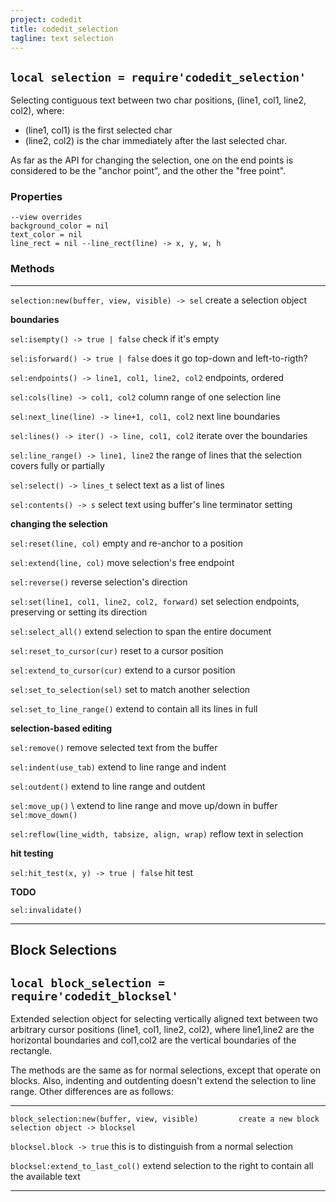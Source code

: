```yaml
---
project: codedit
title: codedit_selection
tagline: text selection
---
```


<div class="bg bg-matrix"></div>

## `local selection = require'codedit_selection'`

Selecting contiguous text between two char positions, (line1, col1, line2, col2), where:

  * (line1, col1) is the first selected char
  * (line2, col2) is the char immediately after the last selected char.

As far as the API for changing the selection, one on the end points is considered
to be the "anchor point", and the other the "free point".

### Properties

~~~{.lua}
--view overrides
background_color = nil
text_color = nil
line_rect = nil --line_rect(line) -> x, y, w, h
~~~

### Methods

-------------------------------------------------- --------------------------------------------------
`selection:new(buffer, view, visible) -> sel`		create a selection object

__boundaries__

`sel:isempty() -> true | false`							check if it's empty

`sel:isforward() -> true | false`						does it go top-down and left-to-rigth?

`sel:endpoints() -> line1, col1, line2, col2`		endpoints, ordered

`sel:cols(line) -> col1, col2`							column range of one selection line

`sel:next_line(line) -> line+1, col1, col2`			next line boundaries

`sel:lines() -> iter() -> line, col1, col2`			iterate over the boundaries

`sel:line_range() -> line1, line2`						the range of lines that the selection covers fully or partially

`sel:select() -> lines_t`									select text as a list of lines

`sel:contents() -> s`										select text using buffer's line terminator setting

__changing the selection__

`sel:reset(line, col)`										empty and re-anchor to a position

`sel:extend(line, col)`										move selection's free endpoint

`sel:reverse()`												reverse selection's direction

`sel:set(line1, col1, line2, col2, forward)`			set selection endpoints, preserving or setting its direction

`sel:select_all()`											extend selection to span the entire document

`sel:reset_to_cursor(cur)`									reset to a cursor position

`sel:extend_to_cursor(cur)`								extend to a cursor position

`sel:set_to_selection(sel)`								set to match another selection

`sel:set_to_line_range()`									extend to contain all its lines in full

__selection-based editing__

`sel:remove()`													remove selected text from the buffer

`sel:indent(use_tab)`										extend to line range and indent

`sel:outdent()`												extend to line range and outdent

`sel:move_up()`	\											extend to line range and move up/down in buffer
`sel:move_down()`

`sel:reflow(line_width, tabsize, align, wrap)`		reflow text in selection

__hit testing__

`sel:hit_test(x, y) -> true | false`					hit test

__TODO__

`sel:invalidate()`

-------------------------------------------------- --------------------------------------------------

## Block Selections

## `local block_selection = require'codedit_blocksel'`

Extended selection object for selecting vertically aligned text between two arbitrary cursor
positions (line1, col1, line2, col2), where line1,line2 are the horizontal boundaries and col1,col2
are the vertical boundaries of the rectangle.

The methods are the same as for normal selections, except that operate on blocks.
Also, indenting and outdenting doesn't extend the selection to line range.
Other differences are as follows:

-------------------------------------------------- --------------------------------------------------
`block_selection:new(buffer, view, visible)			create a new block selection object
	-> blocksel`

`blocksel.block -> true` 									this is to distinguish from a normal selection

`blocksel:extend_to_last_col()`							extend selection to the right to contain
																	all the available text
-------------------------------------------------- --------------------------------------------------


